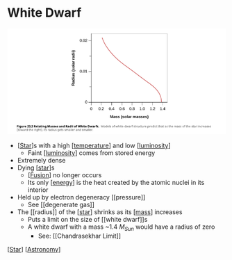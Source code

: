 # White Dwarf

![Relating masses and radii of white dwarfs](../../public/assets/second-brain/2021-02-27-15-27-16.png)

- [[Star]]s with a high [[temperature]] and low [[luminosity]]
  - Faint [[luminosity]] comes from stored energy
- Extremely dense
- Dying [[star]]s
  - [[Fusion]] no longer occurs
  - Its only [[energy]] is the heat created by the atomic nuclei in its interior
- Held up by electron degeneracy [[pressure]]
  - See [[degenerate gas]]
- The [[radius]] of the [[star]] shrinks as its [[mass]] increases
  - Puts a limit on the size of [[white dwarf]]s
  - A white dwarf with a mass ~1.4 $M_{Sun}$ would have a radius of zero
    - See: [[Chandrasekhar Limit]]

[[Star]] [[Astronomy]]

[//begin]: # "Autogenerated link references for markdown compatibility"
[Star]: star "Star"
[temperature]: temperature "Temperature"
[luminosity]: luminosity "Luminosity"
[star]: star "Star"
[Fusion]: fusion "Fusion"
[energy]: energy "Energy"
[mass]: mass "Mass"
[Astronomy]: astronomy "Astronomy"
[//end]: # "Autogenerated link references"